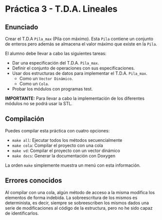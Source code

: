 # Práctica 3 - T.D.A. Lineales

## Enunciado

Crear el T.D.A `Pila_max` (Pila con máximo).
Esta `Pila` contiene un conjunto de enteros pero además se almacena el valor máximo que existe en la `Pila`.

El alumno debe llevar a cabo las siguientes tareas:

- Dar una especificación del T.D.A. `Pila_max`.
- Definir el conjunto de operaciones con sus especificaciones.
- Usar dos estructuras de datos para implementar el T.D.A. `Pila_max`.
  - Como un `Vector Dinámico`.
  - Como un `Cola`.
- Probar los módulos con programas test.

**IMPORTANTE:** Para llevar a cabo la implementación de los diferentes módulos no se podrá usar la STL.

## Compilación

Puedes compilar esta práctica con cuatro opciones:

- `make all`: Ejecutar todos los métodos secuencialmente
- `make cola`: Compilar el proyecto con una cola
- `make vd`: Compilar el proyecto con un vector dinámico
- `make docs`: Generar la documentación con Doxygen

La orden `make` simplemente muestra un menú con esta información.

## Errores conocidos

Al compilar con una cola, algún método de acceso a la misma modifica los elementos de forma indebida.
La sobreescritura de los mismos es determinista, es decir, siempre se sobreescriben los mismos dados una serie de modificaciones al código de la estructura, pero no he sido capaz de identificarlos.
